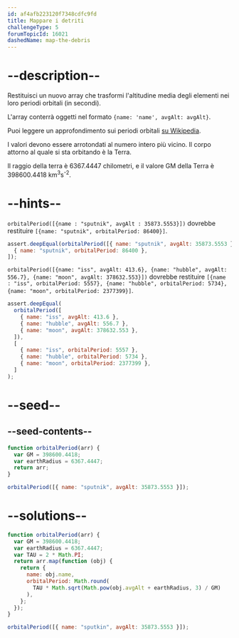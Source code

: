 ```yaml
---
id: af4afb223120f7348cdfc9fd
title: Mappare i detriti
challengeType: 5
forumTopicId: 16021
dashedName: map-the-debris
---
```


# --description--

Restituisci un nuovo array che trasformi l'altitudine media degli elementi nei loro periodi orbitali (in secondi).

L'array conterrà oggetti nel formato `{name: 'name', avgAlt: avgAlt}`.

Puoi leggere un approfondimento sui periodi orbitali [su Wikipedia](http://en.wikipedia.org/wiki/Orbital_period).

I valori devono essere arrotondati al numero intero più vicino. Il corpo attorno al quale si sta orbitando è la Terra.

Il raggio della terra è 6367.4447 chilometri, e il valore GM della Terra è 398600.4418 km<sup>3</sup>s<sup>-2</sup>.

# --hints--

`orbitalPeriod([{name : "sputnik", avgAlt : 35873.5553}])` dovrebbe restituire `[{name: "sputnik", orbitalPeriod: 86400}]`.

```js
assert.deepEqual(orbitalPeriod([{ name: "sputnik", avgAlt: 35873.5553 }]), [
  { name: "sputnik", orbitalPeriod: 86400 },
]);
```

`orbitalPeriod([{name: "iss", avgAlt: 413.6}, {name: "hubble", avgAlt: 556.7}, {name: "moon", avgAlt: 378632.553}])` dovrebbe restituire `[{name : "iss", orbitalPeriod: 5557}, {name: "hubble", orbitalPeriod: 5734}, {name: "moon", orbitalPeriod: 2377399}]`.

```js
assert.deepEqual(
  orbitalPeriod([
    { name: "iss", avgAlt: 413.6 },
    { name: "hubble", avgAlt: 556.7 },
    { name: "moon", avgAlt: 378632.553 },
  ]),
  [
    { name: "iss", orbitalPeriod: 5557 },
    { name: "hubble", orbitalPeriod: 5734 },
    { name: "moon", orbitalPeriod: 2377399 },
  ]
);
```

# --seed--

## --seed-contents--

```js
function orbitalPeriod(arr) {
  var GM = 398600.4418;
  var earthRadius = 6367.4447;
  return arr;
}

orbitalPeriod([{ name: "sputnik", avgAlt: 35873.5553 }]);
```

# --solutions--

```js
function orbitalPeriod(arr) {
  var GM = 398600.4418;
  var earthRadius = 6367.4447;
  var TAU = 2 * Math.PI;
  return arr.map(function (obj) {
    return {
      name: obj.name,
      orbitalPeriod: Math.round(
        TAU * Math.sqrt(Math.pow(obj.avgAlt + earthRadius, 3) / GM)
      ),
    };
  });
}

orbitalPeriod([{ name: "sputkin", avgAlt: 35873.5553 }]);
```
